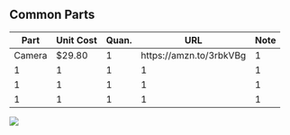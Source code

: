## Common Parts
<table>
<thead>    
    <tr>
        <th rowspan="1" colspan="1" style="text-align:center">Part</th>
        <th rowspan="1" colspan="1" style="text-align:center">Unit Cost</th>
        <th rowspan="1" colspan="1" style="text-align:center">Quan.</th>
        <th rowspan="1" colspan="1" style="text-align:center">URL</th>
        <th rowspan="1" colspan="1" style="text-align:center">Note</th>
    </tr>
</thead>
<tbody>
    <tr>
        <td style="text-align:left">Camera</td>
        <td style="text-align:left">$29.80</td>
        <td style="text-align:left">1</td>
        <td style="text-align:left">https://amzn.to/3rbkVBg</td>
        <td style="text-align:left">1</td>
    </tr>
    <tr>
        <td style="text-align:left">1</td>
        <td style="text-align:left">1</td>
        <td style="text-align:left">1</td>
        <td style="text-align:left">1</td>
        <td style="text-align:left">1</td>
    </tr>
    <tr>
        <td style="text-align:left">1</td>
        <td style="text-align:left">1</td>
        <td style="text-align:left">1</td>
        <td style="text-align:left">1</td>
        <td style="text-align:left">1</td>
    </tr>
    <tr>
        <td style="text-align:left">1</td>
        <td style="text-align:left">1</td>
        <td style="text-align:left">1</td>
        <td style="text-align:left">1</td>
        <td style="text-align:left">1</td>
    </tr>
</tbody>
</table>

<a href="https://www.amazon.com/gp/product/B07WRPLSLB?ie=UTF8&psc=1&linkCode=li2&tag=pljenabot-20&linkId=8045ae8070adaffa300d5e0bde95e90e&language=en_US&ref_=as_li_ss_il" target="_blank"><img border="0" src="//ws-na.amazon-adsystem.com/widgets/q?_encoding=UTF8&ASIN=B07WRPLSLB&Format=_SL160_&ID=AsinImage&MarketPlace=US&ServiceVersion=20070822&WS=1&tag=pljenabot-20&language=en_US" ></a><img src="https://ir-na.amazon-adsystem.com/e/ir?t=pljenabot-20&language=en_US&l=li2&o=1&a=B07WRPLSLB" width="1" height="1" border="0" alt="" style="border:none !important; margin:0px !important;" />